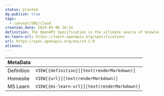 ```yaml
---
status: planted
dg-publish: true
tags:
  - concept/SRE/cloud
creation_date: 2024-05-06 16:24
definition: The OpenAPI Specification is the ultimate source of knowledge regarding this API description format.
ms-learn-url: https://learn.openapis.org/specification/
url: https://spec.openapis.org/oas/v3.1.0
aliases:
---
```


| MetaData   |                                              |
| ---------- | -------------------------------------------- |
| Definition | `VIEW[{definition}][text(renderMarkdown)]`   |
| Homesite   | `VIEW[{url}][text(renderMarkdown)]`          |
| MS Learn   | `VIEW[{ms-learn-url}][text(renderMarkdown)]` |
